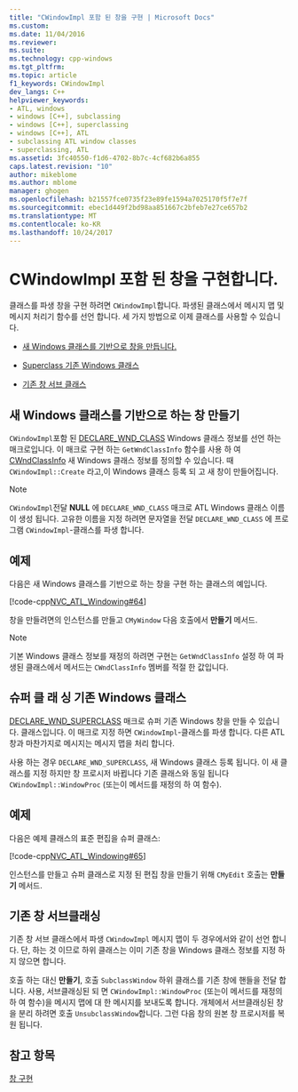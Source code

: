 ```yaml
---
title: "CWindowImpl 포함 된 창을 구현 | Microsoft Docs"
ms.custom: 
ms.date: 11/04/2016
ms.reviewer: 
ms.suite: 
ms.technology: cpp-windows
ms.tgt_pltfrm: 
ms.topic: article
f1_keywords: CWindowImpl
dev_langs: C++
helpviewer_keywords:
- ATL, windows
- windows [C++], subclassing
- windows [C++], superclassing
- windows [C++], ATL
- subclassing ATL window classes
- superclassing, ATL
ms.assetid: 3fc40550-f1d6-4702-8b7c-4cf682b6a855
caps.latest.revision: "10"
author: mikeblome
ms.author: mblome
manager: ghogen
ms.openlocfilehash: b21557fce0735f23e89fe1594a7025170f5f7e7f
ms.sourcegitcommit: ebec1d449f2bd98aa851667c2bfeb7e27ce657b2
ms.translationtype: MT
ms.contentlocale: ko-KR
ms.lasthandoff: 10/24/2017
---
```

# <a name="implementing-a-window-with-cwindowimpl"></a>CWindowImpl 포함 된 창을 구현합니다.
클래스를 파생 창을 구현 하려면 `CWindowImpl`합니다. 파생된 클래스에서 메시지 맵 및 메시지 처리기 함수를 선언 합니다. 세 가지 방법으로 이제 클래스를 사용할 수 있습니다.  
  
-   [새 Windows 클래스를 기반으로 창을 만듭니다.](#_atl_creating_a_window_based_on_a_new_windows_class)  
  
-   [Superclass 기존 Windows 클래스](#_atl_superclassing_an_existing_windows_class)  
  
-   [기존 창 서브 클래스](#_atl_subclassing_an_existing_window)  
  
##  <a name="_atl_creating_a_window_based_on_a_new_windows_class"></a>새 Windows 클래스를 기반으로 하는 창 만들기  
 `CWindowImpl`포함 된 [DECLARE_WND_CLASS](reference/window-class-macros.md#declare_wnd_class) Windows 클래스 정보를 선언 하는 매크로입니다. 이 매크로 구현 하는 `GetWndClassInfo` 함수를 사용 하 여 [CWndClassInfo](../atl/reference/cwndclassinfo-class.md) 새 Windows 클래스 정보를 정의할 수 있습니다. 때 `CWindowImpl::Create` 라고,이 Windows 클래스 등록 되 고 새 창이 만들어집니다.  
  
> [!NOTE]
>  `CWindowImpl`전달 **NULL** 에 `DECLARE_WND_CLASS` 매크로 ATL Windows 클래스 이름이 생성 됩니다. 고유한 이름을 지정 하려면 문자열을 전달 `DECLARE_WND_CLASS` 에 프로그램 `CWindowImpl`-클래스를 파생 합니다.  
  
## <a name="example"></a>예제  
 다음은 새 Windows 클래스를 기반으로 하는 창을 구현 하는 클래스의 예입니다.  
  
 [!code-cpp[NVC_ATL_Windowing#64](../atl/codesnippet/cpp/implementing-a-window-with-cwindowimpl_1.h)]  
  
 창을 만들려면의 인스턴스를 만들고 `CMyWindow` 다음 호출에서 **만들기** 메서드.  
  
> [!NOTE]
>  기본 Windows 클래스 정보를 재정의 하려면 구현는 `GetWndClassInfo` 설정 하 여 파생된 클래스에서 메서드는 `CWndClassInfo` 멤버를 적절 한 값입니다.  
  
##  <a name="_atl_superclassing_an_existing_windows_class"></a>슈퍼 클 래 싱 기존 Windows 클래스  
 [DECLARE_WND_SUPERCLASS](reference/window-class-macros.md#declare_wnd_superclass) 매크로 슈퍼 기존 Windows 창을 만들 수 있습니다. 클래스입니다. 이 매크로 지정 하면 `CWindowImpl`-클래스를 파생 합니다. 다른 ATL 창과 마찬가지로 메시지는 메시지 맵을 처리 합니다.  
  
 사용 하는 경우 `DECLARE_WND_SUPERCLASS`, 새 Windows 클래스 등록 됩니다. 이 새 클래스를 지정 하지만 창 프로시저 바뀝니다 기존 클래스와 동일 됩니다 `CWindowImpl::WindowProc` (또는이 메서드를 재정의 하 여 함수).  
  
## <a name="example"></a>예제  
 다음은 예제 클래스의 표준 편집을 슈퍼 클래스:  
  
 [!code-cpp[NVC_ATL_Windowing#65](../atl/codesnippet/cpp/implementing-a-window-with-cwindowimpl_2.h)]  
  
 인스턴스를 만들고 슈퍼 클래스로 지정 된 편집 창을 만들기 위해 `CMyEdit` 호출는 **만들기** 메서드.  
  
##  <a name="_atl_subclassing_an_existing_window"></a>기존 창 서브클래싱  
 기존 창 서브 클래스에서 파생 `CWindowImpl` 메시지 맵이 두 경우에서와 같이 선언 합니다. 단, 하는 것 이므로 하위 클래스는 이미 기존 창을 Windows 클래스 정보를 지정 하지 않으면 합니다.  
  
 호출 하는 대신 **만들기**, 호출 `SubclassWindow` 하위 클래스를 기존 창에 핸들을 전달 합니다. 사용, 서브클래싱된 되 면 `CWindowImpl::WindowProc` (또는이 메서드를 재정의 하 여 함수)을 메시지 맵에 대 한 메시지를 보내도록 합니다. 개체에서 서브클래싱된 창을 분리 하려면 호출 `UnsubclassWindow`합니다. 그런 다음 창의 원본 창 프로시저를 복원 됩니다.  
  
## <a name="see-also"></a>참고 항목  
 [창 구현](../atl/implementing-a-window.md)


